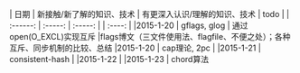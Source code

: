 |  日期    |     新接触/新了解的知识、技术 | 有更深入认识/理解的知识、技术 |   todo   |
| :------: |             :-----:           | :-----: |                     |  :----:  |
|2015-1-20 | gflags, glog                  | 通过open(O\_EXCL)实现互斥     |flags博文（三文件使用法、flagfile、不便之处）；各种互斥、同步机制的比较、总结
|2015-1-20 | cap理论, 2pc                  |
|2015-1-21 | consistent-hash               |
|2015-1-22 |
|2015-1-23 | chord算法
